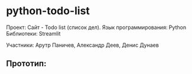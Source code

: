 # python-todo-list
Проект: Сайт - Todo list (список дел).
Язык программирования: Python
Библиотеки: Streamlit

Участники: Арутр Паничев, Александр Деев, Денис Дунаев

## Прототип:
